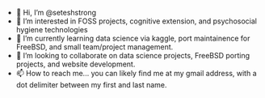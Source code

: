 - 👋 Hi, I’m @seteshstrong
- 👀 I’m interested in FOSS projects, cognitive extension, and psychosocial hygiene technologies
- 🌱 I’m currently learning data science via kaggle, port maintainence for FreeBSD, and small team/project management.
- 💞️ I’m looking to collaborate on data science projects, FreeBSD porting projects, and website development.
- 📫 How to reach me... you can likely find me at my gmail address, with a dot delimiter between my first and last name.

<!---
seteshstrong/seteshstrong is a ✨ special ✨ repository because its `README.md` (this file) appears on your GitHub profile.
You can click the Preview link to take a look at your changes.
--->

